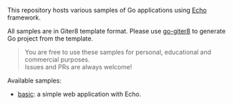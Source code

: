 This repository hosts various samples of Go applications using [Echo](https://echo.labstack.com/) framework.

All samples are in Giter8 template format. Please use [go-giter8](https://github.com/btnguyen2k/go-giter8) to generate Go project from the template.

> You are free to use these samples for personal, educational and commercial purposes.
> <br/>
> Issues and PRs are always welcome!

Available samples:

- [basic](https://github.com/btnguyen2k/gosample-echo.g8/tree/sample-basic): a simple web application with Echo.
